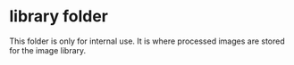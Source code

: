 # library folder
This folder is only for internal use. It is where processed images are stored for the image library.